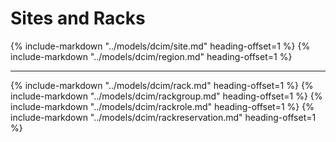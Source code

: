# Sites and Racks

{%
    include-markdown "../models/dcim/site.md"
    heading-offset=1
%}
{%
    include-markdown "../models/dcim/region.md"
    heading-offset=1
%}

---

{%
    include-markdown "../models/dcim/rack.md"
    heading-offset=1
%}
{%
    include-markdown "../models/dcim/rackgroup.md"
    heading-offset=1
%}
{%
    include-markdown "../models/dcim/rackrole.md"
    heading-offset=1
%}
{%
    include-markdown "../models/dcim/rackreservation.md"
    heading-offset=1
%}
